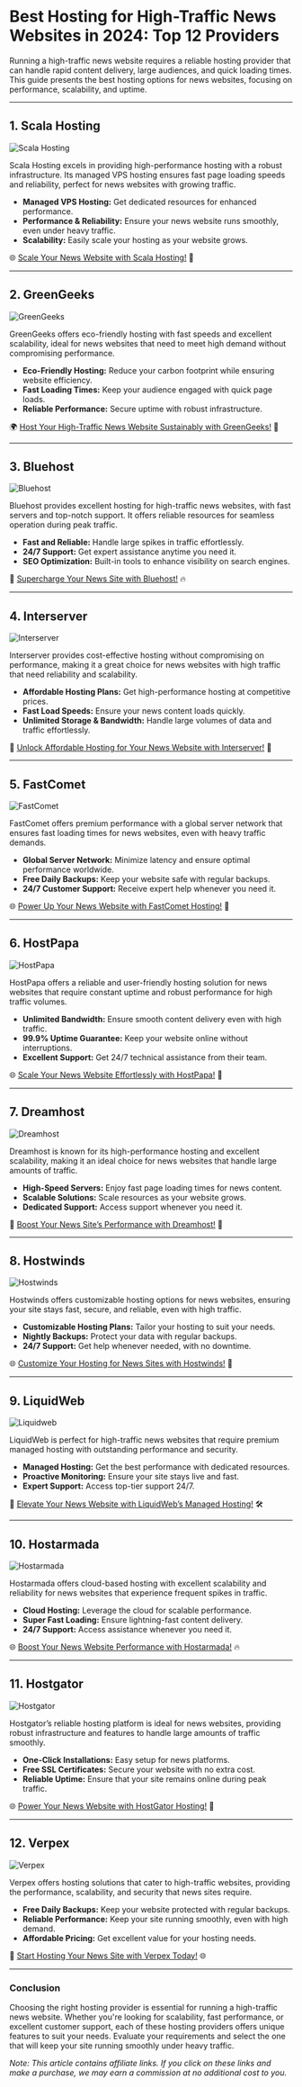 # Best Hosting for High-Traffic News Websites in 2024: Top 12 Providers

Running a high-traffic news website requires a reliable hosting provider that can handle rapid content delivery, large audiences, and quick loading times. This guide presents the best hosting options for news websites, focusing on performance, scalability, and uptime.

---

## 1. Scala Hosting

![Scala Hosting](https://i.imgur.com/uJ5JIK3.png "Scala Web Hosting")

Scala Hosting excels in providing high-performance hosting with a robust infrastructure. Its managed VPS hosting ensures fast page loading speeds and reliability, perfect for news websites with growing traffic.

- **Managed VPS Hosting:** Get dedicated resources for enhanced performance.
- **Performance & Reliability:** Ensure your news website runs smoothly, even under heavy traffic.
- **Scalability:** Easily scale your hosting as your website grows.

🌐 [Scale Your News Website with Scala Hosting!](https://snipitx.com/scala-jy) 🚀

---

## 2. GreenGeeks

![GreenGeeks](https://i.imgur.com/eEwuntu.jpg "GreenGeeks Hosting")

GreenGeeks offers eco-friendly hosting with fast speeds and excellent scalability, ideal for news websites that need to meet high demand without compromising performance.

- **Eco-Friendly Hosting:** Reduce your carbon footprint while ensuring website efficiency.
- **Fast Loading Times:** Keep your audience engaged with quick page loads.
- **Reliable Performance:** Secure uptime with robust infrastructure.

🌍 [Host Your High-Traffic News Website Sustainably with GreenGeeks!](https://snipitx.com/greengeeks-jy) 🌱

---

## 3. Bluehost

![Bluehost](https://i.imgur.com/PasFF9E.jpeg "Bluehost Hosting")

Bluehost provides excellent hosting for high-traffic news websites, with fast servers and top-notch support. It offers reliable resources for seamless operation during peak traffic.

- **Fast and Reliable:** Handle large spikes in traffic effortlessly.
- **24/7 Support:** Get expert assistance anytime you need it.
- **SEO Optimization:** Built-in tools to enhance visibility on search engines.

🚀 [Supercharge Your News Site with Bluehost!](https://snipitx.com/bluehost-jy) 🔥

---

## 4. Interserver

![Interserver](https://i.imgur.com/OM5dOEW.jpeg "Interserver Hosting")

Interserver provides cost-effective hosting without compromising on performance, making it a great choice for news websites with high traffic that need reliability and scalability.

- **Affordable Hosting Plans:** Get high-performance hosting at competitive prices.
- **Fast Load Speeds:** Ensure your news content loads quickly.
- **Unlimited Storage & Bandwidth:** Handle large volumes of data and traffic effortlessly.

💸 [Unlock Affordable Hosting for Your News Website with Interserver!](https://snipitx.com/interserver-jy) 💼

---

## 5. FastComet

![FastComet](https://i.imgur.com/7qgXuWp.png "FastComet Hosting")

FastComet offers premium performance with a global server network that ensures fast loading times for news websites, even with heavy traffic demands.

- **Global Server Network:** Minimize latency and ensure optimal performance worldwide.
- **Free Daily Backups:** Keep your website safe with regular backups.
- **24/7 Customer Support:** Receive expert help whenever you need it.

🌐 [Power Up Your News Website with FastComet Hosting!](https://snipitx.com/fastcomet-jy) 🚀

---

## 6. HostPapa

![HostPapa](https://i.imgur.com/ouDTkvl.jpeg "HostPapa Hosting")

HostPapa offers a reliable and user-friendly hosting solution for news websites that require constant uptime and robust performance for high traffic volumes.

- **Unlimited Bandwidth:** Ensure smooth content delivery even with high traffic.
- **99.9% Uptime Guarantee:** Keep your website online without interruptions.
- **Excellent Support:** Get 24/7 technical assistance from their team.

🌐 [Scale Your News Website Effortlessly with HostPapa!](https://snipitx.com/hostpapa-jy) 🔧

---

## 7. Dreamhost

![Dreamhost](https://i.imgur.com/rXIg8ip.jpeg "Dreamhost Hosting")

Dreamhost is known for its high-performance hosting and excellent scalability, making it an ideal choice for news websites that handle large amounts of traffic.

- **High-Speed Servers:** Enjoy fast page loading times for news content.
- **Scalable Solutions:** Scale resources as your website grows.
- **Dedicated Support:** Access support whenever you need it.

🚀 [Boost Your News Site’s Performance with Dreamhost!](https://snipitx.com/dreamhost-jy) 🌟

---

## 8. Hostwinds

![Hostwinds](https://i.imgur.com/53aSNXx.jpeg "Hostwinds Hosting")

Hostwinds offers customizable hosting options for news websites, ensuring your site stays fast, secure, and reliable, even with high traffic.

- **Customizable Hosting Plans:** Tailor your hosting to suit your needs.
- **Nightly Backups:** Protect your data with regular backups.
- **24/7 Support:** Get help whenever needed, with no downtime.

🌐 [Customize Your Hosting for News Sites with Hostwinds!](https://snipitx.com/hostwinds-jy) 🚀

---

## 9. LiquidWeb

![Liquidweb](https://i.imgur.com/4IvT9SC.jpeg "Liquidweb Hosting")

LiquidWeb is perfect for high-traffic news websites that require premium managed hosting with outstanding performance and security.

- **Managed Hosting:** Get the best performance with dedicated resources.
- **Proactive Monitoring:** Ensure your site stays live and fast.
- **Expert Support:** Access top-tier support 24/7.

🚀 [Elevate Your News Website with LiquidWeb’s Managed Hosting!](https://snipitx.com/liquidweb-jy) 🛠️

---

## 10. Hostarmada

![Hostarmada](https://i.imgur.com/KFbdf3o.jpeg "Hostarmada Hosting")

Hostarmada offers cloud-based hosting with excellent scalability and reliability for news websites that experience frequent spikes in traffic.

- **Cloud Hosting:** Leverage the cloud for scalable performance.
- **Super Fast Loading:** Ensure lightning-fast content delivery.
- **24/7 Support:** Access assistance whenever you need it.

🌐 [Boost Your News Website Performance with Hostarmada!](https://snipitx.com/hostarmada-jy) 🔥

---

## 11. Hostgator

![Hostgator](https://i.imgur.com/BcVkH57.jpeg "Hostgator Hosting")

Hostgator’s reliable hosting platform is ideal for news websites, providing robust infrastructure and features to handle large amounts of traffic smoothly.

- **One-Click Installations:** Easy setup for news platforms.
- **Free SSL Certificates:** Secure your website with no extra cost.
- **Reliable Uptime:** Ensure that your site remains online during peak traffic.

🌐 [Power Your News Website with HostGator Hosting!](https://snipitx.com/hostgator-jy) 🚀

---

## 12. Verpex

![Verpex](https://i.imgur.com/6x5LhiS.jpeg "Verpex Hosting")

Verpex offers hosting solutions that cater to high-traffic websites, providing the performance, scalability, and security that news sites require.

- **Free Daily Backups:** Keep your website protected with regular backups.
- **Reliable Performance:** Keep your site running smoothly, even with high demand.
- **Affordable Pricing:** Get excellent value for your hosting needs.

🌟 [Start Hosting Your News Site with Verpex Today!](https://snipitx.com/verpex-jy) 🌐

---

### Conclusion

Choosing the right hosting provider is essential for running a high-traffic news website. Whether you're looking for scalability, fast performance, or excellent customer support, each of these hosting providers offers unique features to suit your needs. Evaluate your requirements and select the one that will keep your site running smoothly under heavy traffic.

*Note: This article contains affiliate links. If you click on these links and make a purchase, we may earn a commission at no additional cost to you.*
